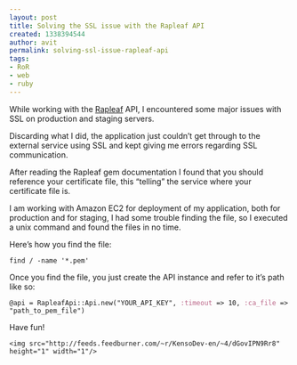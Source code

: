```yaml
---
layout: post
title: Solving the SSL issue with the Rapleaf API
created: 1338394544
author: avit
permalink: solving-ssl-issue-rapleaf-api
tags:
- RoR
- web
- ruby
---
```

<p>While working with the <a href='https://www.rapleaf.com/'>Rapleaf</a> API, I encountered some major issues with SSL on production and staging servers.</p>

<p>Discarding what I did, the application just couldn’t get through to the external service using SSL and kept giving me errors regarding SSL communication.</p>

<p>After reading the Rapleaf gem documentation I found that you should reference your certificate file, this “telling” the service where your certificate file is.</p>

<p>I am working with Amazon EC2 for deployment of my application, both for production and for staging, I had some trouble finding the file, so I executed a unix command and found the files in no time.</p>

<p>Here’s how you find the file:</p>
<div class='highlight'><pre><code class='bash'>find / -name <span class='s1'>'*.pem'</span>
</code></pre>
</div>
<p>Once you find the file, you just create the API instance and refer to it’s path like so:</p>

<p><div class='highlight'><pre><code class='ruby'><span class='vi'>@api</span> <span class='o'>=</span> <span class='no'>RapleafApi</span><span class='o'>::</span><span class='no'>Api</span><span class='o'>.</span><span class='n'>new</span><span class='p'>(</span><span class='s2'>"YOUR_API_KEY"</span><span class='p'>,</span> <span class='ss'>:timeout</span> <span class='o'>=></span> <span class='mi'>10</span><span class='p'>,</span> <span class='ss'>:ca_file</span> <span class='o'>=></span> <span class='s2'>"path_to_pem_file"</span><span class='p'>)</span>
</code></pre>
</div></p>

<p>Have fun!</p>
      
    <img src="http://feeds.feedburner.com/~r/KensoDev-en/~4/dGovIPN9Rr8" height="1" width="1"/>
